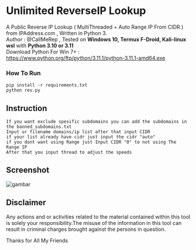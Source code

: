 # Unlimited ReverseIP Lookup
A Public Reverse IP Lookup ( MultiThreaded + Auto Range IP From CIDR ) from IPAddress.com , Written in Python 3.
<br>Author : @CallMeRep , Tested on **Windows 10, Termux F-Droid, Kali-linux wsl** with **Python 3.10 or 3.11**
<br> Download Python For Win 7+ : https://www.python.org/ftp/python/3.11.1/python-3.11.1-amd64.exe
### How To Run
```
pip install -r requirements.txt
python rev.py
```
## Instruction
```
If you want exclude spesific subdomains you can add the subdomains in the banned_subdomains.txt
Input ur filename domains/ip list after that input CIDR 
if your list already have cidr just input the cidr "auto"
if you dont want using Range just Input CIDR "0" to not using The Range IP
After that you input thread to adjust the speeds
```
## Screenshot
![gambar](https://user-images.githubusercontent.com/113588203/210528940-ba3658bc-6e5b-4944-b57e-53120ea1fa60.png)

## Disclaimer
Any actions and or activities related to the material contained within this tool is solely your responsibility.The misuse of the information in this tool can result in criminal charges brought against the persons in question.

Thanks for All My Friends
